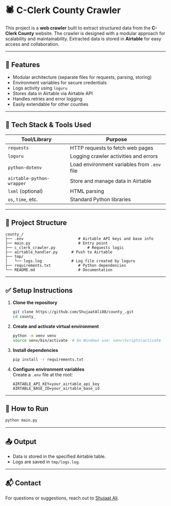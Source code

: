 # 🕷️ C-Clerk County Crawler

This project is a **web crawler** built to extract structured data from the **C-Clerk County** website. The crawler is designed with a modular approach for scalability and maintainability. Extracted data is stored in **Airtable** for easy access and collaboration.

---

## 📌 Features

- Modular architecture (separate files for requests, parsing, storing)
- Environment variables for secure credentials
- Logs activity using `loguru`
- Stores data in Airtable via Airtable API
- Handles retries and error logging
- Easily extendable for other counties

---

## 🔧 Tech Stack & Tools Used

| Tool/Library         | Purpose                                      |
|----------------------|----------------------------------------------|
| `requests`           | HTTP requests to fetch web pages             |
| `loguru`             | Logging crawler activities and errors        |
| `python-dotenv`      | Load environment variables from `.env` file  |
| `airtable-python-wrapper` | Store and manage data in Airtable       |
| `lxml` (optional) | HTML parsing                                    |
| `os`, `time`, etc.   | Standard Python libraries                    |

---

## 🧩 Project Structure

```
county_/
├── .env                        # Airtable API keys and base info
├── main.py                     # Entry point
├── c_clerk_crawler.py              # Requests logic
├── airtable_handler.py      # Push to Airtable
├── tmp/
│   └── logs.log             # Log file created by loguru
├── requirements.txt            # Python dependencies
└── README.md                   # Documentation
```

---

## ✅ Setup Instructions

1. **Clone the repository**  
   ```bash
   git clone https://github.com/ShujaatAli88/county_.git
   cd county_
   ```

2. **Create and activate virtual environment**  
   ```bash
   python -m venv venv
   source venv/bin/activate  # On Windows use: venv\Scripts\activate
   ```

3. **Install dependencies**  
   ```bash
   pip install -r requirements.txt
   ```

4. **Configure environment variables**  
   Create a `.env` file at the root:
   ```
   AIRTABLE_API_KEY=your_airtable_api_key
   AIRTABLE_BASE_ID=your_airtable_base_id
   ```

---

## 🚀 How to Run

```bash
python main.py
```

---

## 📤 Output

- Data is stored in the specified Airtable table.
- Logs are saved in `tmp/logs.log`.

---

## 📬 Contact

For questions or suggestions, reach out to [Shujaat Ali](mailto:shujaatalee888@gmail.com).
